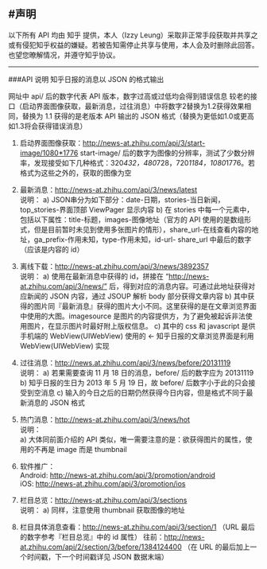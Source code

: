 #声明
---
以下所有 API 均由 知乎 提供，本人（Izzy Leung）采取非正常手段获取并共享之或有侵犯知乎权益的嫌疑。若被告知需停止共享与使用，本人会及时删除此回答。  
也望您暸解情况，并遵守知乎协议。 

---

###API 说明
知乎日报的消息以 JSON 的格式输出

网址中 api/ 后的数字代表 API 版本，数字过高或过低均会得到错误信息
较老的接口（启动界面图像获取，最新消息，过往消息）中将数字2替换为1.2获得效果相同，替换为 1.1 获得的是老版本 API 输出的 JSON 格式（替换为更低如1.0或更高如1.3将会获得错误消息）

1. 启动界面图像获取：http://news-at.zhihu.com/api/3/start-image/1080*1776 
start-image/ 后的数字为图像的分辨率，测试了少数分辨率，发现接受如下几种格式：320*432，480*728，720*1184，1080*1776。若格式为这些之外的，获取的图像为空


2. 最新消息：http://news-at.zhihu.com/api/3/news/latest  
说明：
a) JSON串分为如下部分：date-日期，stories-当日新闻，top_stories-界面顶部 ViewPager 显示内容
b) 在 stories 中每一个元素中，包括以下属性：title-标题，images-图像地址（官方的 API 使用的是数组形式，但是目前暂时未见到使用多张图片的情形），share_url-在线查看内容的地址，ga_prefix-作用未知，type-作用未知，id-url- share_url 中最后的数字（应该是内容的 id）


3. 离线下载：http://news-at.zhihu.com/api/3/news/3892357  
说明：
a) 使用在最新消息中获得的 id，拼接在 “http://news-at.zhihu.com/api/3/news/” 后，得到对应的消息内容。可通过此地址获得对应新闻的 JSON 内容，通过 JSOUP 解析 body 部分获得文章内容
b) 其中获得的图片同『最新消息』获得的图片大小不同。这里获得的是在文章浏览界面中使用的大图。imagesource 是图片的内容提供方，为了避免被起诉非法使用图片，在显示图片时最好附上版权信息。
c) 其中的 css 和 javascript 是供手机端的 WebView(UIWebView) 使用的 <- 知乎日报的文章浏览界面是利用 WebView(UIWebView) 实现


4. 过往消息：http://news.at.zhihu.com/api/3/news/before/20131119  
说明：
a) 若果需要查询 11 月 18 日的消息，before/ 后的数字应为 20131119
b) 知乎日报的生日为 2013 年 5 月 19 日，故 before/ 后数字小于此的只会接受到空消息
c) 输入的今日之后的日期仍然获得今日内容，但是格式不同于最新消息的 JSON 格式


5. 热门消息：http://news-at.zhihu.com/api/3/news/hot  
说明：  
a) 大体同前面介绍的 API 类似，唯一需要注意的是：欲获得图片的属性，使用的不再是 image 而是 thumbnail


6. 软件推广：  
    Android: http://news-at.zhihu.com/api/3/promotion/android  
    iOS: http://news-at.zhihu.com/api/3/promotion/ios


7. 栏目总览：http://news-at.zhihu.com/api/3/sections  
说明：
a) 同样，注意使用 thumbnail 获取图像的地址


8. 栏目具体消息查看：http://news-at.zhihu.com/api/3/section/1 （URL 最后的数字参考『栏目总览』中的 id 属性）
往前：http://news-at.zhihu.com/api/2/section/3/before/1384124400 （在 URL 的最后加上一个时间戳，下一个时间戳详见 JSON 数据末端）

